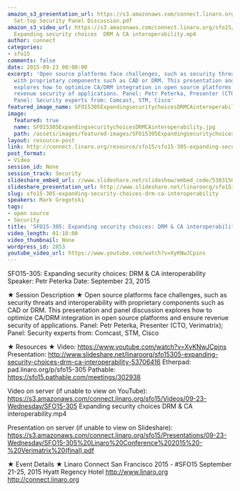 ```yaml
---
amazon_s3_presentation_url: https://s3.amazonaws.com/connect.linaro.org/sfo15/Presentations/09-23-Wednesday/SFO15-309-
  Set-top Security Panel Discussion.pdf
amazon_s3_video_url: https://s3.amazonaws.com/connect.linaro.org/sfo15/Videos/09-23-Wednesday/SFO15-305
  Expanding security choices  DRM & CA interoperability.mp4
author: connect
categories:
- sfo15
comments: false
date: 2015-09-23 00:00:00
excerpt: 'Open source platforms face challenges, such as security threats and interoperability
  with proprietary components such as CAD or DRM. This presentation and panel discussion
  explores how to optimize CA/DRM integration in open source platforms and ensure
  revenue security of applications. Panel: Petr Peterka, Presenter (CTO, Verimatrix);
  Panel: Security experts from: Comcast, STM, Cisco'
featured_image_name: SFO15305ExpandingsecuritychoicesDRMCAinteroperability.jpg
image:
  featured: true
  name: SFO15305ExpandingsecuritychoicesDRMCAinteroperability.jpg
  path: /assets/images/featured-images/SFO15305ExpandingsecuritychoicesDRMCAinteroperability.jpg
layout: resource-post
link: http://connect.linaro.org/resource/sfo15/sfo15-305-expanding-security-choices-drm-ca-interoperability/
post_format:
- Video
session_id: None
session_track: Security
slideshare_embed_url: //www.slideshare.net/slideshow/embed_code/53031502
slideshare_presentation_url: http://www.slideshare.net/linaroorg/sfo15309-expanding-security-choices-panel-drm-and-ca-interoperability
slug: sfo15-305-expanding-security-choices-drm-ca-interoperability
speakers: Mark Gregotski
tags:
- open source
- Security
title: 'SFO15-305: Expanding security choices: DRM & CA interoperability'
video_length: 01:18:00
video_thumbnail: None
wordpress_id: 2853
youtube_video_url: https://www.youtube.com/watch?v=XyKNwJCpins
---
```


SFO15-305: Expanding security choices: DRM & CA interoperability
Speaker: Petr Peterka
Date: September 23, 2015

★ Session Description ★
Open source platforms face challenges, such as security threats and interoperability with proprietary components such as CAD or DRM. This presentation and panel discussion explores how to optimize CA/DRM integration in open source platforms and ensure revenue security of applications. Panel: Petr Peterka, Presenter (CTO, Verimatrix); Panel: Security experts from: Comcast, STM, Cisco

★ Resources ★ 
Video: https://www.youtube.com/watch?v=XyKNwJCpins
Presentation: http://www.slideshare.net/linaroorg/sfo15305-expanding-security-choices-drm-ca-interoperability-53706416
Etherpad: pad.linaro.org/p/sfo15-305
Pathable: https://sfo15.pathable.com/meetings/302938

Video on server (if unable to view on YouTube):
https://s3.amazonaws.com/connect.linaro.org/sfo15/Videos/09-23-Wednesday/SFO15-305 Expanding security choices DRM & CA interoperability.mp4

Presentation on server (if unable to view on Slideshare): https://s3.amazonaws.com/connect.linaro.org/sfo15/Presentations/09-23-Wednesday/SFO15-305%20Linaro%20Conference%202015%20-%20Verimatrix%20(final).pdf

★ Event Details ★ 
Linaro Connect San Francisco 2015 - #SFO15 
September 21-25, 2015 
Hyatt Regency Hotel 
http://www.linaro.org
http://connect.linaro.org